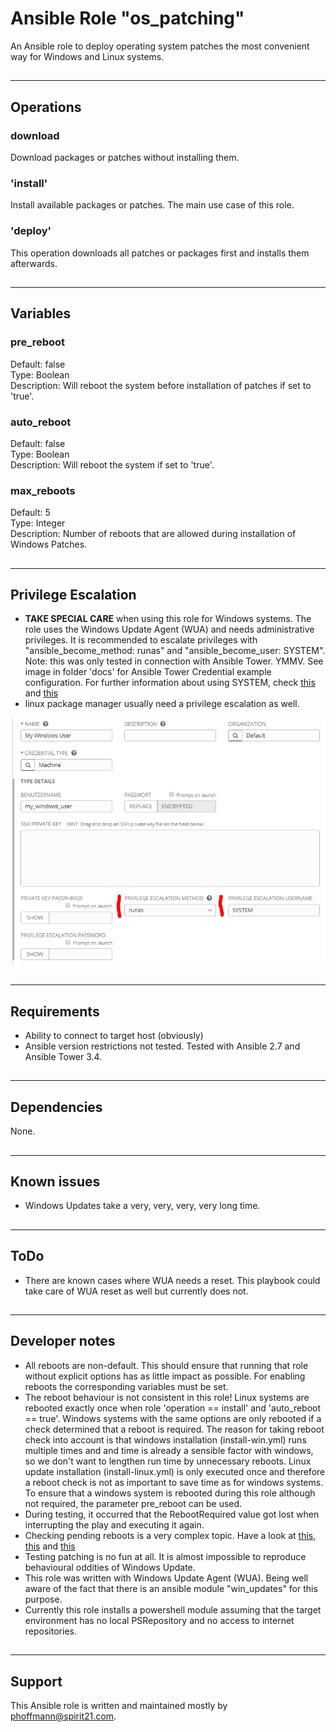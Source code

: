 # Ansible Role "os_patching"

An Ansible role to deploy operating system patches the most convenient way for Windows and Linux systems.
##  
##  
  

____
## Operations

### download

Download packages or patches without installing them.

### 'install'

Install available packages or patches. The main use case of this role.

### 'deploy'

This operation downloads all patches or packages first and installs them afterwards.  
##  
  
  

____
## Variables

### pre_reboot

Default: false  
Type: Boolean  
Description: Will reboot the system before installation of patches if set to 'true'.

### auto_reboot

Default: false  
Type: Boolean  
Description: Will reboot the system if set to 'true'.


### max_reboots

Default: 5  
Type: Integer  
Description: Number of reboots that are allowed during installation of Windows Patches.  
##  
  
____
## Privilege Escalation


* **TAKE SPECIAL CARE** when using this role for Windows systems. 
The role uses the Windows Update Agent (WUA) and needs administrative privileges. 
It is recommended to escalate privileges with "ansible_become_method: runas" and "ansible_become_user: SYSTEM". 
Note: this was only tested in connection with Ansible Tower. YMMV. 
See image in folder 'docs' for Ansible Tower Credential example configuration.
For further information about using SYSTEM, check [this](https://stackoverflow.com/questions/54712026/privilege-elevation-in-windows-with-ansible) and
[this](https://groups.google.com/forum/#!msg/ansible-project/bGJlNtktKRA/VVNIOykoDAAJ)
* linux package manager usually need a privilege escalation as well.  
  
![picture](docs/win_credential_example.png)

##  

____
## Requirements

 * Ability to connect to target host (obviously)
 * Ansible version restrictions not tested. Tested with Ansible 2.7 and Ansible Tower 3.4.  
##  
____
## Dependencies

None. 
##   
____
## Known issues
 
 * Windows Updates take a very, very, very, very long time.  
##  
____
## ToDo
 
 * There are known cases where WUA needs a reset. This playbook could take care of WUA reset as well but currently does not.  
##  
____
## Developer notes

 * All reboots are non-default. This should ensure that running that role without explicit options has as little impact as possible. For enabling reboots the corresponding variables must be set.
 * The reboot behaviour is not consistent in this role! Linux systems are rebooted exactly once when role 'operation == install' and 'auto_reboot == true'. Windows systems with the same options are only rebooted if a check determined that a reboot is required. The reason for taking reboot check into account is that windows installation (install-win.yml) runs multiple times and and time is already a sensible factor with windows, so we don't want to lengthen run time by unnecessary reboots. Linux update installation (install-linux.yml) is only executed once and therefore a reboot check is not as important to save time as for windows systems. To ensure that a windows system is rebooted during this role although not required, the parameter pre_reboot can be used. 
 * During testing, it occurred that the RebootRequired value got lost when interrupting the play and executing it again.
 * Checking pending reboots is a very complex topic. Have a look at [this](https://devblogs.microsoft.com/scripting/determine-pending-reboot-statuspowershell-style-part-1/), 
 [this](https://devblogs.microsoft.com/scripting/determine-pending-reboot-statuspowershell-style-part-2/) and [this](https://adamtheautomator.com/pending-reboot-registry-windows/)
 * Testing patching is no fun at all. It is almost impossible to reproduce behavioural oddities of Windows Update. 
 * This role was written with Windows Update Agent (WUA). Being well aware of the fact that there is an ansible module "win_updates" for this purpose.
 * Currently this role installs a powershell module assuming that the target environment has no local PSRepository and no access to internet repositories.
##  
____
## Support

This Ansible role is written and maintained mostly by phoffmann@spirit21.com.
